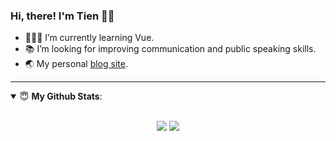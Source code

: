 <!--![](https://tva1.sinaimg.cn/large/007S8ZIlly1ghn5auw5nrj304203u0sl.jpg)-->   

<!--![](https://tva1.sinaimg.cn/large/0081Kckwly1gkkjeg93d2g308c05kgpz.gif)-->   

### Hi, there! I'm Tien  👏🏻   
- 🧑🏻‍💻  I’m currently learning Vue.   
- 📚  I’m looking for improving communication and public speaking skills.   
- 🌏  My personal [blog site](https://www.dodolo.top/vuepress/).   

---

<details open>
 <summary> 😇 <b>My Github Stats</b>: </summary>
<br>
<p align = "center">
  <img src = "https://github-readme-stats.vercel.app/api?username=tienouc&show_icons=true&theme=calm&line_height=40&hide_border=true&count_private=true">
  <img src = "https://github-readme-stats.vercel.app/api/top-langs/?username=tienouc&theme=calm&hide_border=true">
</p>
</details>
